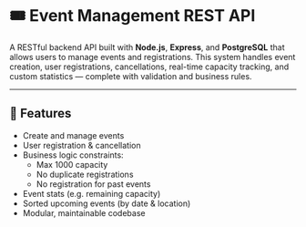# 🎟️ Event Management REST API

A RESTful backend API built with **Node.js**, **Express**, and **PostgreSQL** that allows users to manage events and registrations. This system handles event creation, user registrations, cancellations, real-time capacity tracking, and custom statistics — complete with validation and business rules.


---

## 🚀 Features

- Create and manage events
- User registration & cancellation
- Business logic constraints:
  - Max 1000 capacity
  - No duplicate registrations
  - No registration for past events
- Event stats (e.g. remaining capacity)
- Sorted upcoming events (by date & location)
- Modular, maintainable codebase
